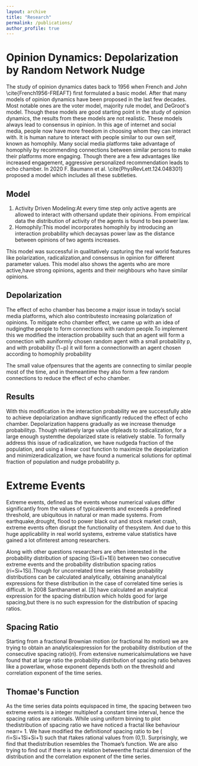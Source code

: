 ```yaml
---
layout: archive
title: "Research"
permalink: /publications/
author_profile: true
---
```



Opinion Dynamics: Depolarization by Random Network Nudge
=======================

The study of opinion dynamics dates back to 1956 when French and John \cite{French1956-FREAFT} first formulated a basic model. After that many models of opinion dynamics have been proposed in the last few decades. Most notable ones are the voter model, majority rule model, and DeGroot's model. Though these models are good starting point in the study of opinion dynamics, the results from these models are not realistic. These models always lead to consensus in opinion. 
In this age of internet and social media, people now have more freedom in choosing whom they can interact with. It is human nature to interact with people similar to our own self, known as homophily. Many social media platforms take advantage of homophily by recommending connections between similar persons to make their platforms more engaging. Though there are a few advantages like increased engagement, aggressive personalized recommendation leads to echo chamber. In 2020 F. Baumann et al. \cite{PhysRevLett.124.048301} proposed a model which includes all these subtleties.

Model
-----

1. Activity Driven Modeling:At every time step only active agents are allowed to interact with othersand update their opinions.  From empirical data the distribution of activity of the agents is found to bea power law.
2. Homophily:This model incorporates homophily by introducing an interaction probability which decaysas power law as the distance between opinions of two agents increases.

This model was successful in qualitatively capturing the real world features like polarization, radicalization,and consensus in opinion for different parameter values.  This model also shows the agents who are more active,have strong opinions, agents and their neighbours who have similar opinions.

Depolarization
-------

The effect of echo chamber has become a major issue in today’s social media platforms, which also contributesto increasing polarization of opinions.  To mitigate echo chamber effect, we came up with an idea of nudgingthe people to form connections with random people.To implement this we modified the interaction probability such that an agent will form a connection with auniformly chosen random agent with a small probability p, and with probability (1−p) it will form a connectionwith an agent chosen according to homophily probability

The small value ofpensures that the agents are connecting to similar people most of the time, and in themeantime they also form a few random connections to reduce the effect of echo chamber.

Results
----

With  this  modification  in  the  interaction  probability  we  are  successfully  able  to  achieve  depolarization  andhave  significantly  reduced  the  effect  of  echo  chamber.   Depolarization  happens  gradually  as  we  increase  thenudge  probabilityp.   Though  relatively  large  value  ofpleads  to  radicalization,  for  a  large  enough  systemthe  depolarized  state  is  relatively  stable.   To  formally  address  this  issue  of  radicalization,  we  have  nudgeda  fraction  of  the  population,  and  using  a  linear  cost  function  to  maximize  the  depolarization  and  minimizeradicalization, we have found a numerical solutions for optimal fraction of population and nudge probability p.


Extreme Events
======

Extreme  events,  defined  as  the  events  whose  numerical  values  differ  significantly  from  the  values  of  typicalevents and exceeds a predefined threshold, are ubiquitous in natural or man made systems.  From earthquake,drought, flood to power black out and stock market crash, extreme events often disrupt the functionality of thesystem.  And due to this huge applicability in real world systems, extreme value statistics have gained a lot ofinterest among researchers.

Along with other questions researchers are often interested in the probability distribution of spacing (Si=Ei+1Ei)  between  two  consecutive  extreme  events  and  the  probability  distribution  spacing  ratios  (ri=Si+1Si).Though for uncorrelated time series these probability distributions can be calculated analytically, obtaining ananalytical expressions for these distribution in the case of correlated time series is difficult.  In 2008 Santhanamet al. [3] have calculated an analytical expression for the spacing distribution which holds good for large spacing,but there is no such expression for the distribution of spacing ratios.

Spacing Ratio
---
Starting from a fractional Brownian motion (or fractional Ito motion) we are trying to obtain an analyticalexpression  for  the  probability  distribution  of  the  consecutive  spacing  ratio(ri).   From  extensive  numericalsimulations we have found that at large ratio the probability distribution of spacing ratio behaves like a powerlaw, whose exponent depends both on the threshold and correlation exponent of the time series.

Thomae's Function
----
As the time series data points equispaced in time, the spacing between two extreme events is a integer multipleof a constant time interval,  hence the spacing ratios are rationals.  While using uniform binning to plot thedistribution of spacing ratio we have noticed a fractal like behaviour nearr= 1.  We have modified the definitionof spacing ratio to be ( ̃ri=Si+1Si+Si+1) such that  ̃rtakes rational values from (0,1).  Surprisingly, we find that thedistribution resembles the Thomae’s function.  We are also trying to find out if there is any relation betweenthe fractal dimension of the distribution and the correlation exponent of the time series.

